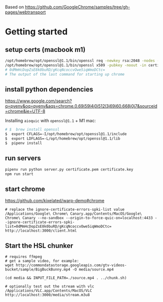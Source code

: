 Based on https://github.com/GoogleChrome/samples/tree/gh-pages/webtransport

# Getting started

## setup certs (macbook m1)

```bash
/opt/homebrew/opt/openssl@1.1/bin/openssl req -newkey rsa:2048 -nodes -keyout certificate.key -x509 -out certificate.pem -subj '/CN=Test Certificate' -addext "subjectAltName = DNS:localhost"
/opt/homebrew/opt/openssl@1.1/bin/openssl x509 -pubkey -noout -in certificate.pem | openssl rsa -pubin -outform der | openssl dgst -sha256 -binary | base64
# 0dMmHcDopZsE8k0buRD/gKcqNcoccvOwe5iqWmoDCtc=
# The output of the last command for starting up chrome
```

## install python dependencies

https://www.google.com/search?q=pyenv&oq=pyenv&aqs=chrome.0.69i59l4j0i512l3j69i60.668j0j7&sourceid=chrome&ie=UTF-8

Installing `aioquic` with `openssl@1.1` + M1 mac:
```bash
# $  brew install openssl
$  export CFLAGS=-I/opt/homebrew/opt/openssl@1.1/include
$  export LDFLAGS=-L/opt/homebrew/opt/openssl@1.1/lib
$  pipenv install
```

## run servers

```bash
pipenv run python server.py certificate.pem certificate.key
npm run start
```

## start chrome

https://github.com/kixelated/warp-demo#chrome

```
# replace the ignore-certificate-errors-spki-list value
/Applications/Google\ Chrome\ Canary.app/Contents/MacOS/Google\ Chrome\ Canary --no-sandbox --origin-to-force-quic-on=localhost:4433 --ignore-certificate-errors-spki-list=0dMmHcDopZsE8k0buRD/gKcqNcoccvOwe5iqWmoDCtc= http://localhost:3000/client.html
```

## Start the HSL chunker

```
# requires ffmpeg
# get a sample video, for example:
wget http://commondatastorage.googleapis.com/gtv-videos-bucket/sample/BigBuckBunny.mp4 -O media/source.mp4

(cd media && INPUT_FILE_PATH=./source.mp4 . ../chunk.sh)

# optionally test out the stream with vlc
/Applications/VLC.app/Contents/MacOS/VLC http://localhost:3000/media/stream.m3u8
```
